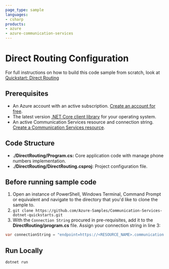 ```yaml
---
page_type: sample
languages:
- csharp
products:
- azure
- azure-communication-services
---
```



# Direct Routing Configuration

For full instructions on how to build this code sample from scratch, look at [Quickstart: Direct Routing](https://docs.microsoft.com/azure/communication-services/quickstarts/telephony/voice-routing-sdk-config?pivots=programming-language-csharp)

## Prerequisites

- An Azure account with an active subscription. [Create an account for free](https://azure.microsoft.com/free/?WT.mc_id=A261C142F).
- The latest version [.NET Core client library](https://dotnet.microsoft.com/download/dotnet-core) for your operating system.
- An active Communication Services resource and connection string. [Create a Communication Services resource](https://docs.microsoft.com/azure/communication-services/quickstarts/create-communication-resource?tabs=windows&pivots=platform-net).

## Code Structure

- **./DirectRouting/Program.cs:** Core application code with manage phone numbers implementation.
- **./DirectRouting/DirectRouting.csproj:** Project configuration file.

## Before running sample code

1. Open an instance of PowerShell, Windows Terminal, Command Prompt or equivalent and navigate to the directory that you'd like to clone the sample to.
2. `git clone https://github.com/Azure-Samples/Communication-Services-dotnet-quickstarts.git`
3. With the `Connection String` procured in pre-requisites, add it to the **DirectRouting/program.cs** file. Assign your connection string in line 3:
  ```csharp
  var connectionString = "endpoint=https://<RESOURCE_NAME>.communication.azure.com/;accesskey=<ACCESS_KEY>";
  ```

## Run Locally

```console
dotnet run
```
